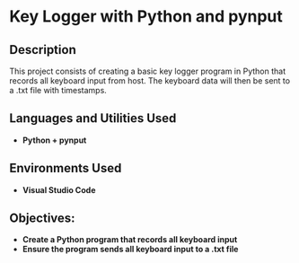 <h1>Key Logger with Python and pynput</h1>


<h2>Description</h2>
<p>This project consists of creating a basic key logger program in Python that records all keyboard input from host. The keyboard data will then be sent to a .txt file with timestamps.</p>



<h2>Languages and Utilities Used</h2>

- <b> Python + pynput</b> 

<h2>Environments Used </h2>

- <b> Visual Studio Code</b> 

<h2>Objectives:</h2>

- <b>Create a Python program that records all keyboard input</b> 
- <b>Ensure the program sends all keyboard input to a .txt file</b> 





